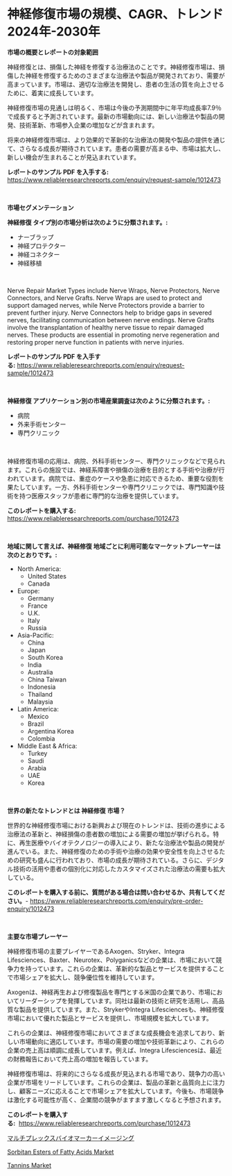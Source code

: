 <p><h1>神経修復市場の規模、CAGR、トレンド 2024年-2030年</h1></p><p><strong>市場の概要とレポートの対象範囲</strong></p>
<p><p>神経修復とは、損傷した神経を修復する治療法のことです。神経修復市場は、損傷した神経を修復するためのさまざまな治療法や製品が開発されており、需要が高まっています。市場は、適切な治療法を開発し、患者の生活の質を向上させるために、着実に成長しています。</p><p>神経修復市場の見通しは明るく、市場は今後の予測期間中に年平均成長率7.9％で成長すると予測されています。最新の市場動向には、新しい治療法や製品の開発、技術革新、市場参入企業の増加などが含まれます。</p><p>将来の神経修復市場は、より効果的で革新的な治療法の開発や製品の提供を通じて、さらなる成長が期待されています。患者の需要が高まる中、市場は拡大し、新しい機会が生まれることが見込まれています。</p></p>
<p><strong>レポートのサンプル PDF を入手する:</strong> <a href="https://www.reliableresearchreports.com/enquiry/request-sample/1012473">https://www.reliableresearchreports.com/enquiry/request-sample/1012473</a></p>
<p>&nbsp;</p>
<p><strong>市場セグメンテーション</strong></p>
<p><strong>神経修復 タイプ別の市場分析は次のように分類されます。:</strong></p>
<p><ul><li>ナーブラップ</li><li>神経プロテクター</li><li>神経コネクター</li><li>神経移植</li></ul></p>
<p>&nbsp;</p>
<p><p>Nerve Repair Market Types include Nerve Wraps, Nerve Protectors, Nerve Connectors, and Nerve Grafts. Nerve Wraps are used to protect and support damaged nerves, while Nerve Protectors provide a barrier to prevent further injury. Nerve Connectors help to bridge gaps in severed nerves, facilitating communication between nerve endings. Nerve Grafts involve the transplantation of healthy nerve tissue to repair damaged nerves. These products are essential in promoting nerve regeneration and restoring proper nerve function in patients with nerve injuries.</p></p>
<p><strong>レポートのサンプル PDF を入手する:</strong>&nbsp;<a href="https://www.reliableresearchreports.com/enquiry/request-sample/1012473">https://www.reliableresearchreports.com/enquiry/request-sample/1012473</a></p>
<p>&nbsp;</p>
<p><strong> 神経修復 アプリケーション別の市場産業調査は次のように分類されます。:</strong></p>
<p><ul><li>病院</li><li>外来手術センター</li><li>専門クリニック</li></ul></p>
<p>&nbsp;</p>
<p><p>神経修復市場の応用は、病院、外科手術センター、専門クリニックなどで見られます。これらの施設では、神経系障害や損傷の治療を目的とする手術や治療が行われています。病院では、重症のケースや急患に対応できるため、重要な役割を果たしています。一方、外科手術センターや専門クリニックでは、専門知識や技術を持つ医療スタッフが患者に専門的な治療を提供しています。</p></p>
<p><strong>このレポートを購入する:</strong>&nbsp; <a href="https://www.reliableresearchreports.com/purchase/1012473">https://www.reliableresearchreports.com/purchase/1012473</a></p>
<p>&nbsp;</p>
<p><strong>地域に関して言えば、神経修復 地域ごとに利用可能なマーケットプレーヤーは次のとおりです。:</strong></p>
<p><ul>
    <li>
        North America:
        <ul>
            <li>United States</li>
            <li>Canada</li>
        </ul>
    </li>
    <li>
        Europe:
        <ul>
            <li>Germany</li>
            <li>France</li>
            <li>U.K.</li>
            <li>Italy</li>
            <li>Russia</li>
        </ul>
    </li>
    <li>
        Asia-Pacific:
        <ul>
            <li>China</li>
            <li>Japan</li>
            <li>South Korea</li>
            <li>India</li>
            <li>Australia</li>
            <li>China Taiwan</li>
            <li>Indonesia</li>
            <li>Thailand</li>
            <li>Malaysia</li>
        </ul>
    </li>
    <li>
        Latin America:
        <ul>
            <li>Mexico</li>
            <li>Brazil</li>
            <li>Argentina Korea</li>
            <li>Colombia</li>
        </ul>
    </li>
    <li>
        Middle East & Africa:
        <ul>
            <li>Turkey</li>
            <li>Saudi</li>
            <li>Arabia</li>
            <li>UAE</li>
            <li>Korea</li>
        </ul>
    </li>
    </ul></p>
<p>&nbsp;</p>
<p><strong>世界の新たなトレンドとは 神経修復 市場？</strong></p>
<p><p>世界的な神経修復市場における新興および現在のトレンドは、技術の進歩による治療法の革新と、神経損傷の患者数の増加による需要の増加が挙げられる。特に、再生医療やバイオテクノロジーの導入により、新たな治療法や製品の開発が進んでいる。また、神経修復のための手術や治療の効果や安全性を向上させるための研究も盛んに行われており、市場の成長が期待されている。さらに、デジタル技術の活用や患者の個別化に対応したカスタマイズされた治療法の需要も拡大している。</p></p>
<p><strong>このレポートを購入する前に、質問がある場合は問い合わせるか、共有してください。</strong>- <a href="https://www.reliableresearchreports.com/enquiry/pre-order-enquiry/1012473">https://www.reliableresearchreports.com/enquiry/pre-order-enquiry/1012473</a></p>
<p>&nbsp;</p>
<p><strong>主要な市場プレーヤー</strong></p>
<p><p>神経修復市場の主要プレイヤーであるAxogen、Stryker、Integra Lifesciences、Baxter、Neurotex、Polyganicsなどの企業は、市場において競争力を持っています。これらの企業は、革新的な製品とサービスを提供することで市場シェアを拡大し、競争優位性を維持しています。</p><p>Axogenは、神経再生および修復製品を専門とする米国の企業であり、市場においてリーダーシップを発揮しています。同社は最新の技術と研究を活用し、高品質な製品を提供しています。また、StrykerやIntegra Lifesciencesも、神経修復市場において優れた製品とサービスを提供し、市場規模を拡大しています。</p><p>これらの企業は、神経修復市場においてさまざまな成長機会を追求しており、新しい市場動向に適応しています。市場の需要の増加や技術革新により、これらの企業の売上高は順調に成長しています。例えば、Integra Lifesciencesは、最近の財務報告において売上高の増加を報告しています。</p><p>神経修復市場は、将来的にさらなる成長が見込まれる市場であり、競争力の高い企業が市場をリードしています。これらの企業は、製品の革新と品質向上に注力し、顧客ニーズに応えることで市場シェアを拡大しています。今後も、市場競争は激化する可能性が高く、企業間の競争がますます激しくなると予想されます。</p></p>
<p><strong>このレポートを購入する:</strong>&nbsp;&nbsp;<a href="https://www.reliableresearchreports.com/purchase/1012473">https://www.reliableresearchreports.com/purchase/1012473</a></p>
<p><p><a href="https://github.com/SarahFahey88/Market-Research-Report-List-1/blob/main/86953146187.md">マルチプレックスバイオマーカーイメージング</a></p><p><a href="https://github.com/myacatherineblakecaczo9vcsw/Market-Research-Report-List-1/blob/main/sorbitan-esters-of-fatty-acids-market.md">Sorbitan Esters of Fatty Acids Market</a></p><p><a href="https://github.com/okotobwrhuteie/Market-Research-Report-List-1/blob/main/tannins-market.md">Tannins Market</a></p></p>